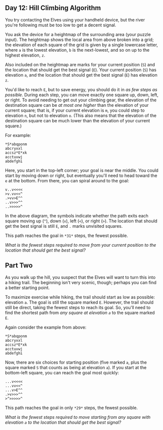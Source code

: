 ## Day 12: Hill Climbing Algorithm

You try contacting the Elves using your handheld device, but the river you're following must be too low to get a decent signal.


You ask the device for a heightmap of the surrounding area (your puzzle input). The heightmap shows the local area from above broken into a grid; the elevation of each square of the grid is given by a single lowercase letter, where `a` is the lowest elevation, `b` is the next-lowest, and so on up to the highest elevation, `z`.


Also included on the heightmap are marks for your current position (`S`) and the location that should get the best signal (`E`). Your current position (`S`) has elevation `a`, and the location that should get the best signal (`E`) has elevation `z`.


You'd like to reach `E`, but to save energy, you should do it in *as few steps as possible*. During each step, you can move exactly one square up, down, left, or right. To avoid needing to get out your climbing gear, the elevation of the destination square can be *at most one higher* than the elevation of your current square; that is, if your current elevation is `m`, you could step to elevation `n`, but not to elevation `o`. (This also means that the elevation of the destination square can be much lower than the elevation of your current square.)


For example:



```
*S*abqponm
abcryxxl
accsz*E*xk
acctuvwj
abdefghi

```

Here, you start in the top-left corner; your goal is near the middle. You could start by moving down or right, but eventually you'll need to head toward the `e` at the bottom. From there, you can spiral around to the goal:



```
v..v<<<<
>v.vv<<^
.>vv>E^^
..v>>>^^
..>>>>>^

```

In the above diagram, the symbols indicate whether the path exits each square moving up (`^`), down (`v`), left (`<`), or right (`>`). The location that should get the best signal is still `E`, and `.` marks unvisited squares.


This path reaches the goal in `*31*` steps, the fewest possible.


*What is the fewest steps required to move from your current position to the location that should get the best signal?*


## Part Two

As you walk up the hill, you suspect that the Elves will want to turn this into a hiking trail. The beginning isn't very scenic, though; perhaps you can find a better starting point.


To maximize exercise while hiking, the trail should start as low as possible: elevation `a`. The goal is still the square marked `E`. However, the trail should still be direct, taking the fewest steps to reach its goal. So, you'll need to find the shortest path from *any square at elevation `a`* to the square marked `E`.


Again consider the example from above:



```
*S*abqponm
abcryxxl
accsz*E*xk
acctuvwj
abdefghi

```

Now, there are six choices for starting position (five marked `a`, plus the square marked `S` that counts as being at elevation `a`). If you start at the bottom-left square, you can reach the goal most quickly:



```
...v<<<<
...vv<<^
...v>E^^
.>v>>>^^
>^>>>>>^

```

This path reaches the goal in only `*29*` steps, the fewest possible.


*What is the fewest steps required to move starting from any square with elevation `a` to the location that should get the best signal?*


